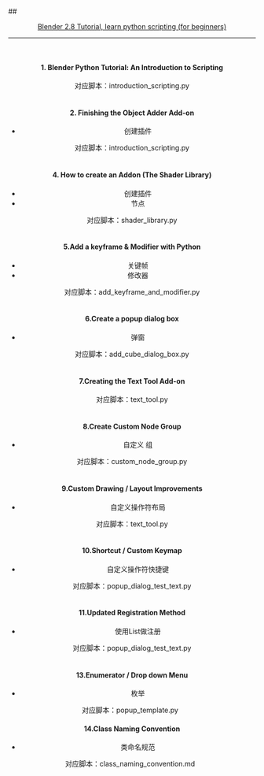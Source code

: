 ##<center>[Blender 2.8 Tutorial, learn python scripting (for beginners)](https://www.youtube.com/playlist?list=PLFtLHTf5bnym_wk4DcYIMq1DkjqB7kDb-)

---

&nbsp;  

#### 1. Blender Python Tutorial: An Introduction to Scripting   
对应脚本：introduction_scripting.py  
   &nbsp;  
   
#### 2. Finishing the Object Adder Add-on    
- 创建插件

对应脚本：introduction_scripting.py  
   &nbsp;

#### 4. How to create an Addon (The Shader Library)   
- 创建插件
- 节点

对应脚本：shader_library.py  
   &nbsp;  
   
#### 5.Add a keyframe & Modifier with Python   
- 关键帧
- 修改器

对应脚本：add_keyframe_and_modifier.py  
   &nbsp;  

#### 6.Create a popup dialog box 
- 弹窗

对应脚本：add_cube_dialog_box.py  
   &nbsp;  

#### 7.Creating the Text Tool Add-on  
对应脚本：text_tool.py  
   &nbsp;  

#### 8.Create Custom Node Group 
- 自定义 组  

对应脚本：custom_node_group.py  
   &nbsp;  

#### 9.Custom Drawing / Layout Improvements 
- 自定义操作符布局  

对应脚本：text_tool.py  
   &nbsp;  

#### 10.Shortcut / Custom Keymap 
- 自定义操作符快捷键  

对应脚本：popup_dialog_test_text.py  
   &nbsp;  

#### 11.Updated Registration Method 
- 使用List做注册  

对应脚本：popup_dialog_test_text.py  
   &nbsp;  

#### 13.Enumerator / Drop down Menu 
- 枚举  

对应脚本：popup_template.py
   &nbsp;  

#### 14.Class Naming Convention 
- 类命名规范  

对应脚本：class_naming_convention.md
   &nbsp;  
